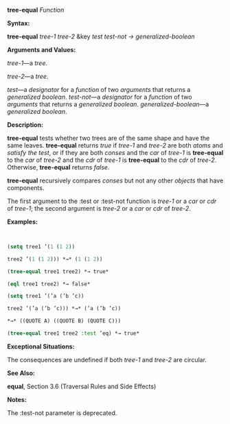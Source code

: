 **tree-equal** *Function* 



**Syntax:** 



**tree-equal** *tree-1 tree-2* &amp;key *test test-not → generalized-boolean* 



**Arguments and Values:** 



*tree-1*—a *tree*. 



*tree-2*—a *tree*. 



*test*—a *designator* for a *function* of two *arguments* that returns a *generalized boolean*. *test-not*—a *designator* for a *function* of two *arguments* that returns a *generalized boolean*. *generalized-boolean*—a *generalized boolean*. 



**Description:** 



**tree-equal** tests whether two trees are of the same shape and have the same leaves. **tree-equal** returns *true* if *tree-1* and *tree-2* are both *atoms* and *satisfy the test*, or if they are both *conses* and the *car* of *tree-1* is **tree-equal** to the *car* of *tree-2* and the *cdr* of *tree-1* is **tree-equal** to the *cdr* of *tree-2*. Otherwise, **tree-equal** returns *false*. 



**tree-equal** recursively compares *conses* but not any other *objects* that have components. 



The first argument to the :test or :test-not function is *tree-1* or a *car* or *cdr* of *tree-1*; the second argument is *tree-2* or a *car* or *cdr* of *tree-2*. 



**Examples:**
```lisp
 

(setq tree1 ’(1 (1 2)) 

tree2 ’(1 (1 2))) *→* (1 (1 2)) 

(tree-equal tree1 tree2) *→ true* 

(eql tree1 tree2) *→ false* 

(setq tree1 ’(’a (’b ’c)) 

tree2 ’(’a (’b ’c))) *→* (’a (’b ’c)) 

*→* ((QUOTE A) ((QUOTE B) (QUOTE C))) 

(tree-equal tree1 tree2 :test ’eq) *→ true* 


```
**Exceptional Situations:** 



The consequences are undefined if both *tree-1* and *tree-2* are circular. 



**See Also:** 



**equal**, Section 3.6 (Traversal Rules and Side Effects) 



**Notes:** 



The :test-not parameter is deprecated. 







 



 



